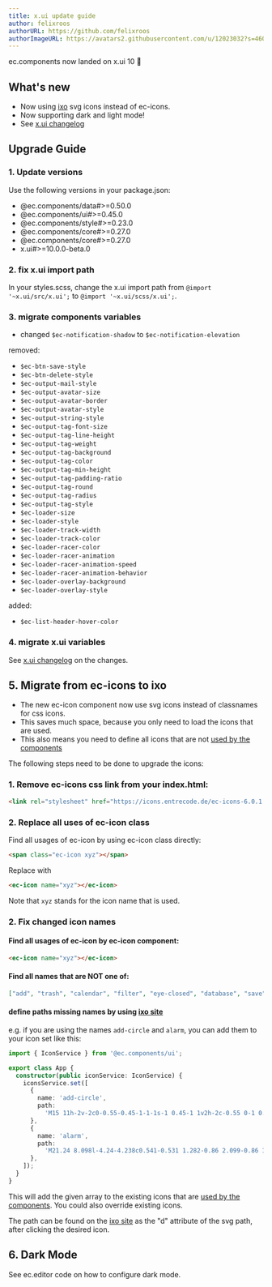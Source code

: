 ```yaml
---
title: x.ui update guide
author: felixroos
authorURL: https://github.com/felixroos
authorImageURL: https://avatars2.githubusercontent.com/u/12023032?s=460&v=4
---
```


ec.components now landed on x.ui 10 🛬

## What's new

- Now using [ixo](https://entrecode.github.io/ixo/) svg icons instead of ec-icons.
- Now supporting dark and light mode!
- See [x.ui changelog](https://github.com/entrecode/x.ui/blob/develop/CHANGELOG.md)

<!--truncate-->

## Upgrade Guide

### 1. Update versions

Use the following versions in your package.json:

- @ec.components/data#>=0.50.0
- @ec.components/ui#>=0.45.0
- @ec.components/style#>=0.23.0
- @ec.components/core#>=0.27.0
- @ec.components/core#>=0.27.0
- x.ui#>=10.0.0-beta.0


### 2. fix x.ui import path

In your styles.scss, change the x.ui import path from `@import '~x.ui/src/x.ui';` to `@import '~x.ui/scss/x.ui';`.

### 3. migrate components variables

- changed `$ec-notification-shadow` to `$ec-notification-elevation`

removed:

- `$ec-btn-save-style`
- `$ec-btn-delete-style`
- `$ec-output-mail-style`
- `$ec-output-avatar-size`
- `$ec-output-avatar-border`
- `$ec-output-avatar-style`
- `$ec-output-string-style`
- `$ec-output-tag-font-size`
- `$ec-output-tag-line-height`
- `$ec-output-tag-weight`
- `$ec-output-tag-background`
- `$ec-output-tag-color`
- `$ec-output-tag-min-height`
- `$ec-output-tag-padding-ratio`
- `$ec-output-tag-round`
- `$ec-output-tag-radius`
- `$ec-output-tag-style`
- `$ec-loader-size`
- `$ec-loader-style`
- `$ec-loader-track-width`
- `$ec-loader-track-color`
- `$ec-loader-racer-color`
- `$ec-loader-racer-animation`
- `$ec-loader-racer-animation-speed`
- `$ec-loader-racer-animation-behavior`
- `$ec-loader-overlay-background`
- `$ec-loader-overlay-style`

added:
- `$ec-list-header-hover-color`

### 4. migrate x.ui variables

See [x.ui changelog](https://github.com/entrecode/x.ui/blob/develop/CHANGELOG.md) on the changes.

## 5. Migrate from ec-icons to ixo

- The new ec-icon component now use svg icons instead of classnames for css icons. 
- This saves much space, because you only need to load the icons that are used.
- This also means you need to define all icons that are not [used by the components](https://github.com/entrecode/ec.components/blob/master/packages/ui/src/lib/icon/ixo.ts)

The following steps need to be done to upgrade the icons:

### 1. Remove ec-icons css link from your index.html:

```html
<link rel="stylesheet" href="https://icons.entrecode.de/ec-icons-6.0.1.min.css" />
```

### 2. Replace all uses of ec-icon class

Find all usages of ec-icon by using ec-icon class directly:

```html
<span class="ec-icon xyz"></span>
```

Replace with

```html
<ec-icon name="xyz"></ec-icon>
```

Note that `xyz` stands for the icon name that is used.

### 2. Fix changed icon names

#### Find all usages of ec-icon by ec-icon component:

```html
<ec-icon name="xyz"></ec-icon>
```

#### Find all names that are NOT one of:

```json
["add", "trash", "calendar", "filter", "eye-closed", "database", "save", "eye-open", "checkmark"]
```

#### define paths missing names by using [ixo site](https://entrecode.github.io/ixo/)

e.g. if you are using the names ```add-circle``` and ```alarm```, you can add them to your icon set like this:

```ts
import { IconService } from '@ec.components/ui';

export class App {
  constructor(public iconService: IconService) {
    iconsService.set([
      {
        name: 'add-circle',
        path:
          'M15 11h-2v-2c0-0.55-0.45-1-1-1s-1 0.45-1 1v2h-2c-0.55 0-1 0.45-1 1s0.45 1 1 1h2v2c0 0.55 0.45 1 1 1s1-0.45 1-1v-2h2c0.55 0 1-0.45 1-1s-0.45-1-1-1zM12 20c-4.411 0-8-3.589-8-8s3.589-8 8-8c4.411 0 8 3.589 8 8s-3.589 8-8 8zM12 2c-5.514 0-10 4.486-10 10s4.486 10 10 10c5.514 0 10-4.486 10-10s-4.486-10-10-10z',
      },
      {
        name: 'alarm',
        path:
          'M21.24 8.098l-4.24-4.238c0.541-0.531 1.282-0.86 2.099-0.86 1.657 0 3 1.343 3 3 0 0.817-0.329 1.557-0.859 2.098zM2.859 8.098c-0.53-0.541-0.859-1.281-0.859-2.098 0-1.657 1.343-3 3-3 0.817 0 1.558 0.329 2.099 0.86l-4.24 4.238zM15 12c0.552 0 1 0.447 1 1s-0.448 1-1 1h-3c-0.552 0-1-0.447-1-1v-3c0-0.553 0.448-1 1-1s1 0.447 1 1v2h2zM12 20c3.866 0 7-3.134 7-7s-3.134-7-7-7c-3.866 0-7 3.134-7 7s3.134 7 7 7zM12 22c-4.971 0-9-4.029-9-9s4.029-9 9-9c4.971 0 9 4.029 9 9s-4.029 9-9 9z',
      },
    ]);
  }
}
```

This will add the given array to the existing icons that are [used by the components](https://github.com/entrecode/ec.components/blob/master/packages/ui/src/lib/icon/ixo.ts). You could also override existing icons.

The path can be found on the [ixo site](https://entrecode.github.io/ixo/) as the "d" attribute of the svg path, after clicking the desired icon.

## 6. Dark Mode

See ec.editor code on how to configure dark mode.